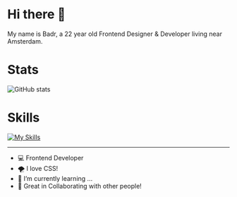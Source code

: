 # Hi there 👋

My name is Badr, a 22 year old Frontend Designer & Developer living near Amsterdam.
 
# Stats
![GitHub stats](https://github-readme-stats.vercel.app/api?username=iBadr49\&include_all_commits=true&show_icons=true\&show=prs_merged,prs_merged_percentage\&title_color=ffffff\&icon_color=79ff97\&text_color=9f9f9f\&bg_color=000000)

# Skills
[![My Skills](https://skillicons.dev/icons?i=html,css,js,nodejs,express,svelte,figma,github,vscode,nuxt,vue&perline=6)](https://skillicons.dev)
 
***
 
- 💻 Frontend Developer
- 🌪️ I love CSS!
- 🚀 I’m currently learning ...
- 👯 Great in Collaborating with other people!
